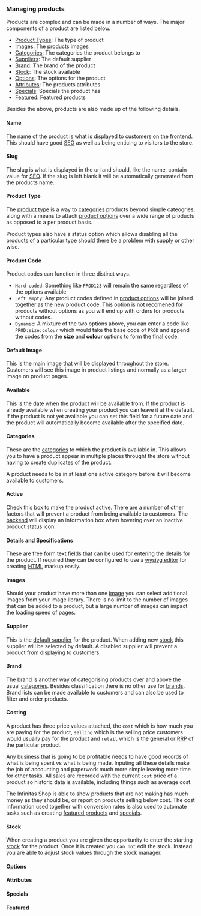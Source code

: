 ### Managing products

Products are complex and can be made in a number of ways. The major components of a product are listed below.

- [Product Types](/infinitas\_docs/Shop/products-types): The type of product
- [Images](/infinitas\_docs/Shop/images): The products images
- [Categories](/infinitas\_docs/Shop/categories): The categories the product belongs to
- [Suppliers](/infinitas\_docs/Shop/suppliers): The default supplier
- [Brand](/infinitas\_docs/Shop/brands): The brand of the product
- [Stock](/infinitas\_docs/Shop/stock): The stock available
- [Options](/infinitas\_docs/Shop/products-options): The options for the product
- [Attributes](/infinitas\_docs/Shop/products-attributes): The products attributes
- [Specials](/infinitas\_docs/Shop/products-specials): Specials the product has
- [Featured](/infinitas\_docs/Shop/products-featured): Featured products

Besides the above, products are also made up of the following details.

#### Name

The name of the product is what is displayed to customers on the frontend. This should have good [SEO](/infinitas\_docs/Shop/seo) as well as being enticing to visitors to the store.

#### Slug

The slug is what is displayed in the url and should, like the name, contain value for [SEO](/infinitas\_docs/Shop/seo). If the slug is left blank it will be automatically generated from the products name.

#### Product Type

The [product type](/infinitas\_docs/Shop/products-types) is a way to [categories](/infinitas\_docs/Shop/categories) products beyond simple cateogries, along with a means to attach [product options](/infinitas\_docs/Shop/products-options) over a wide range of products as opposed to a per product basis.

Product types also have a status option which allows disabling all the products of a particular type should there be a problem with supply or other wise.

#### Product Code

Product codes can function in three distinct ways. 

- `Hard coded`: Something like `PROD123` will remain the same regardless of the options available
- `Left empty`: Any product codes defined in [product options](/infinitas\_docs/Shop/products-options) will be joined together as the new product code. This option is not recomened for products without options as you will end up with orders for products without codes.
- `Dynamic`: A mixture of the two options above, you can enter a code like `PROD:size:colour` which would take the base code of `PROD` and append the codes from the **size** and **colour** options to form the final code.

#### Default Image

This is the main [image](/infinitas\_docs/Shop/images) that will be displayed throughout the store. Customers will see this image in product listings and normally as a larger image on product pages.

#### Available

This is the date when the product will be available from. If the product is already available when creating your product you can leave it at the default. If the product is not yet available you can set this field for a future date and the product will automatically become available after the specified date.

#### Categories

These are the [categories](/infinitas\_docs/Shop/categories) to which the product is available in. This allows you to have a product appear in multiple places throught the store without having to create duplicates of the product.

A product needs to be in at least one active category before it will become available to customers.

#### Active

Check this box to make the product active. There are a number of other factors that will prevent a product from being available to customers. The [backend](/admin/shop/shop\_products) will display an information box when hovering over an inactive product status icon.

#### Details and Specifications

These are free form text fields that can be used for entering the details for the product. If required they can be configured to use a [wysiyg editor](/infinitas\_docs/Libs/wysiwyg) for creating [HTML](http://en.wikipedia.org/wiki/HTML) markup easily.

#### Images

Should your product have more than one [image](/infinitas\_docs/Shop/images) you can select additional images from your image library. There is no limit to the number of images that can be added to a product, but a large number of images can impact the loading speed of pages.

#### Supplier

This is the [default supplier](/infinitas\_docs/Shop/suppliers) for the product. When adding new [stock](/infinitas\_docs/Shop/stock) this supplier will be selected by default. A disabled supplier will prevent a product from displaying to customers.

#### Brand

The brand is another way of categorising products over and above the usual [categories](/infinitas\_docs/Shop/categories). Besides classification there is no other use for [brands](/infinitas\_docs/Shop/brands). Brand lists can be made available to customers and can also be used to filter and order products.

#### Costing

A product has three price values attached, the `cost` which is how much you are paying for the product, `selling` which is the selling price customers would usually pay for the product and `retail` which is the general or [RRP](http://en.wikipedia.org/wiki/Recommended_retail_price) of the particular product.

Any business that is going to be profitable needs to have good records of what is being spent vs what is being made. Inputing all these details make the job of accounting and paperwork much more simple leaving more time for other tasks. All sales are recorded with the current `cost` price of a product so historic data is available, including things such as average cost.

The Infinitas Shop is able to show products that are not making has much money as they should be, or report on products selling below cost. The cost information used together with conversion rates is also used to automate tasks such as creating [featured products](/infinitas\_docs/Shop/products-featured) and [specials](/infinitas\_docs/Shop/products-specials).

#### Stock

When creating a product you are given the opportunity to enter the starting [stock](/infinitas\_docs/Shop/stock) for the product. Once it is created you `can not` edit the stock. Instead you are able to adjust stock values through the stock manager.

#### Options

#### Attributes

#### Specials

#### Featured

